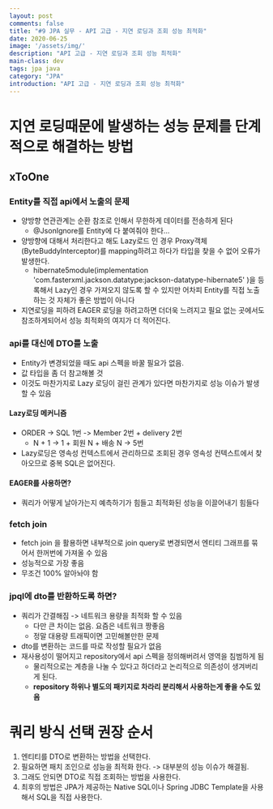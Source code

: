 ```yaml
---
layout: post
comments: false
title: "#9 JPA 실무 - API 고급 - 지연 로딩과 조회 성능 최적화"
date: 2020-06-25
image: '/assets/img/'
description: "API 고급 - 지연 로딩과 조회 성능 최적화"
main-class: dev
tags: jpa java
category: "JPA"
introduction: "API 고급 - 지연 로딩과 조회 성능 최적화"
---
```

# 지연 로딩때문에 발생하는 성능 문제를 단계적으로 해결하는 방법
## xToOne
### Entity를 직접 api에서 노출의 문제
- 양방향 연관관계는 순환 참조로 인해서 무한하게 데이터를 전송하게 된다
  - @JsonIgnore를 Entity에 다 붙여줘야 한다...
- 양방향에 대해서 처리한다고 해도 Lazy로드 인 경우 Proxy객체(ByteBuddyInterceptor)를 mapping하려고 하다가 타입을 찾을 수 없어 오류가 발생한다.
  - hibernate5module(implementation 'com.fasterxml.jackson.datatype:jackson-datatype-hibernate5'
)을 등록해서 Lazy인 경우 가져오지 않도록 할 수 있지만 어차피 Entity를 직접 노출하는 것 자체가 좋은 방법이 아니다
- 지연로딩을 피하려 EAGER 로딩을 하려고하면 더더욱 느려지고 필요 없는 곳에서도 참조하게되어서 성능 최적화의 여지가 더 적어진다.

### api를 대신에 DTO를 노출
- Entity가 변경되었을 때도 api 스펙을 바꿀 필요가 없음.
- 값 타입을 좀 더 참고해볼 것
- 이것도 마찬가지로 Lazy 로딩이 걸린 관계가 있다면 마찬가지로 성능 이슈가 발생할 수 있음

#### Lazy로딩 메커니즘
- ORDER -> SQL 1번 -> Member 2번 + delivery 2번
  - N + 1 -> 1 + 회원 N + 배송 N -> 5번
- Lazy로딩은 영속성 컨텍스트에서 관리하므로 조회된 경우 영속성 컨텍스트에서 찾아오므로 중복 SQL은 없어진다.

#### EAGER를 사용하면?
- 쿼리가 어떻게 날아가는지 예측하기가 힘들고 최적화된 성능을 이끌어내기 힘들다

### fetch join
- fetch join 을 활용하면 내부적으로 join query로 변경되면서 엔티티 그래프를 묶어서 한꺼번에 가져올 수 있음
- 성능적으로 가장 좋음
- 무조건 100% 알아놔야 함

### jpql에 dto를 반환하도록 하면?
- 쿼리가 간결해짐 -> 네트워크 용량을 최적화 할 수 있음
  - 다만 큰 차이는 없음. 요즘은 네트워크 짱좋음
  - 정말 대용량 트래픽이면 고민해볼만한 문제
- dto를 변환하는 코드를 따로 작성할 필요가 없음
- 재사용성이 떨어지고 repository에서 api 스펙을 정의해버려서 영역을 침범하게 됨
  - 물리적으로는 계층을 나눌 수 있다고 하더라고 논리적으로 의존성이 생겨버리게 된다.
  - **repository 하위나 별도의 패키지로 차라리 분리해서 사용하는게 좋을 수도 있음**

# 쿼리 방식 선택 권장 순서
1. 엔티티를 DTO로 변환하는 방법을 선택한다.
2. 필요하면 패치 조인으로 성능을 최적화 한다. -> 대부분의 성능 이슈가 해결됨.
3. 그래도 안되면 DTO로 직접 조회하는 방법을 사용한다.
4. 최후의 방법은 JPA가 제공하는 Native SQL이나 Spring JDBC Template을 사용해서 SQL을 직접 사용한다.
